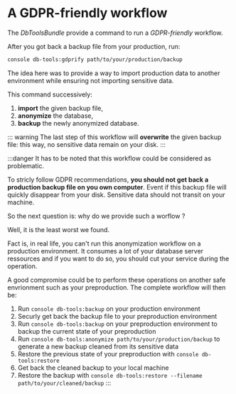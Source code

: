 # A GDPR-friendly workflow

The *DbToolsBundle* provide a command to run a *GDPR-friendly* workflow.

After you got back a backup file from your production, run:

```sh
console db-tools:gdprify path/to/your/production/backup
```

The idea here was to provide a way to import production data to another environment
while ensuring not importing sensitive data.

This command successively:

1. **import** the given backup file,
2. **anonymize** the database,
3. **backup** the newly anonymized database.

::: warning
The last step of this workflow will **overwrite** the given backup file:
this way, no sensitive data remain on your disk.
:::

:::danger
It has to be noted that this workflow could be considered as problematic.

To stricly follow GDPR recommendations, **you should not get back a production backup
file on you own computer**. Event if this backup file will quickly disappear from
your disk. Sensitive data should not transit on your machine.

So the next question is: why do we provide such a worflow ?

Well, it is the least worst we found.

Fact is, in real life, you can't run this anonymization workflow on a production
environment. It consumes a lot of your database server ressources and if you want
to do so, you should cut your service during the operation.

A good compromise could be to perform these operations on another safe envrionment such
as your preproduction. The complete workflow will then be:

1. Run `console db-tools:backup` on your production environment
2. Securly get back the backup file to your preproduction environment
3. Run `console db-tools:backup` on your preproduction environment to
   backup the current state of your preproduction
4. Run `console db-tools:anonymize path/to/your/production/backup` to generate
   a new backup cleaned from its sensitive data
5. Restore the previous state of your preproduction with `console db-tools:restore`
6. Get back the cleaned backup to your local machine
7. Restore the backup with `console db-tools:restore --filename path/to/your/cleaned/backup`
:::
